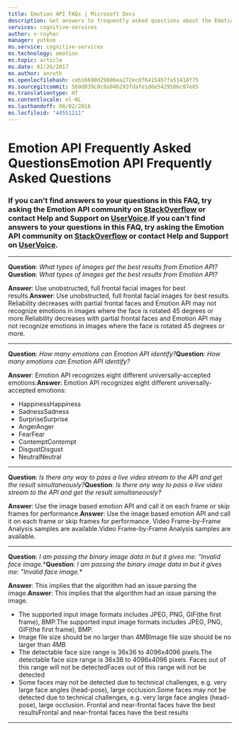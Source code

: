 ```yaml
---
title: Emotion API FAQs | Microsoft Docs
description: Get answers to frequently asked questions about the Emotion API in Cognitive Services.
services: cognitive-services
author: v-royhar
manager: yutkuo
ms.service: cognitive-services
ms.technology: emotion
ms.topic: article
ms.date: 01/26/2017
ms.author: anroth
ms.openlocfilehash: ceb16690d29606ea272ec8f64154b7fa51418f75
ms.sourcegitcommit: 5b9d839c0c0a94b293fdafe1d6e5429506c07e05
ms.translationtype: HT
ms.contentlocale: nl-NL
ms.lasthandoff: 08/02/2018
ms.locfileid: "44551211"
---
```

# <a name="emotion-api-frequently-asked-questions"></a><span data-ttu-id="e4a24-103">Emotion API Frequently Asked Questions</span><span class="sxs-lookup"><span data-stu-id="e4a24-103">Emotion API Frequently Asked Questions</span></span>
### <a name="if-you-cant-find-answers-to-your-questions-in-this-faq-try-asking-the-emotion-api-community-on-stackoverflowhttpsstackoverflowcomquestionstaggedproject-oxfordormicrosoft-cognitive-or-contact-help-and-support-on-uservoicehttpscognitiveuservoicecom"></a><span data-ttu-id="e4a24-104">If you can't find answers to your questions in this FAQ, try asking the Emotion API community on [StackOverflow](https://stackoverflow.com/questions/tagged/project-oxford+or+microsoft-cognitive) or contact Help and Support on [UserVoice](https://cognitive.uservoice.com/).</span><span class="sxs-lookup"><span data-stu-id="e4a24-104">If you can't find answers to your questions in this FAQ, try asking the Emotion API community on [StackOverflow](https://stackoverflow.com/questions/tagged/project-oxford+or+microsoft-cognitive) or contact Help and Support on [UserVoice](https://cognitive.uservoice.com/).</span></span>  

-----

<span data-ttu-id="e4a24-105">**Question**: *What types of images get the best results from Emotion API?*</span><span class="sxs-lookup"><span data-stu-id="e4a24-105">**Question**: *What types of images get the best results from Emotion API?*</span></span>

<span data-ttu-id="e4a24-106">**Answer**: Use unobstructed, full frontal facial images for best results.</span><span class="sxs-lookup"><span data-stu-id="e4a24-106">**Answer**: Use unobstructed, full frontal facial images for best results.</span></span> <span data-ttu-id="e4a24-107">Reliability decreases with partial frontal faces and Emotion API may not recognize emotions in images where the face is rotated 45 degrees or more.</span><span class="sxs-lookup"><span data-stu-id="e4a24-107">Reliability decreases with partial frontal faces and Emotion API may not recognize emotions in images where the face is rotated 45 degrees or more.</span></span>

-----

<span data-ttu-id="e4a24-108">**Question**: *How many emotions can Emotion API identify?*</span><span class="sxs-lookup"><span data-stu-id="e4a24-108">**Question**: *How many emotions can Emotion API identify?*</span></span>

<span data-ttu-id="e4a24-109">**Answer**: Emotion API recognizes eight different universally-accepted emotions:</span><span class="sxs-lookup"><span data-stu-id="e4a24-109">**Answer**: Emotion API recognizes eight different universally-accepted emotions:</span></span> 
* <span data-ttu-id="e4a24-110">Happiness</span><span class="sxs-lookup"><span data-stu-id="e4a24-110">Happiness</span></span>
* <span data-ttu-id="e4a24-111">Sadness</span><span class="sxs-lookup"><span data-stu-id="e4a24-111">Sadness</span></span>
* <span data-ttu-id="e4a24-112">Surprise</span><span class="sxs-lookup"><span data-stu-id="e4a24-112">Surprise</span></span>
* <span data-ttu-id="e4a24-113">Anger</span><span class="sxs-lookup"><span data-stu-id="e4a24-113">Anger</span></span>
* <span data-ttu-id="e4a24-114">Fear</span><span class="sxs-lookup"><span data-stu-id="e4a24-114">Fear</span></span>
* <span data-ttu-id="e4a24-115">Contempt</span><span class="sxs-lookup"><span data-stu-id="e4a24-115">Contempt</span></span>
* <span data-ttu-id="e4a24-116">Disgust</span><span class="sxs-lookup"><span data-stu-id="e4a24-116">Disgust</span></span> 
* <span data-ttu-id="e4a24-117">Neutral</span><span class="sxs-lookup"><span data-stu-id="e4a24-117">Neutral</span></span> 

-----

<span data-ttu-id="e4a24-118">**Question**: *Is there any way to pass a live video stream to the API and get the result simultaneously?*</span><span class="sxs-lookup"><span data-stu-id="e4a24-118">**Question**: *Is there any way to pass a live video stream to the API and get the result simultaneously?*</span></span>

<span data-ttu-id="e4a24-119">**Answer**: Use the image based emotion API and call it on each frame or skip frames for performance.</span><span class="sxs-lookup"><span data-stu-id="e4a24-119">**Answer**: Use the image based emotion API and call it on each frame or skip frames for performance.</span></span>  <span data-ttu-id="e4a24-120">Video Frame-by-Frame Analysis samples are available.</span><span class="sxs-lookup"><span data-stu-id="e4a24-120">Video Frame-by-Frame Analysis samples are available.</span></span>

-----

<span data-ttu-id="e4a24-121">**Question**: *I am passing the binary image data in but it gives me: "Invalid face image.*\*</span><span class="sxs-lookup"><span data-stu-id="e4a24-121">**Question**: *I am passing the binary image data in but it gives me: "Invalid face image.*\*</span></span>

<span data-ttu-id="e4a24-122">**Answer**: This implies that the algorithm had an issue parsing the image.</span><span class="sxs-lookup"><span data-stu-id="e4a24-122">**Answer**: This implies that the algorithm had an issue parsing the image.</span></span>  
* <span data-ttu-id="e4a24-123">The supported input image formats includes JPEG, PNG, GIF(the first frame), BMP.</span><span class="sxs-lookup"><span data-stu-id="e4a24-123">The supported input image formats includes JPEG, PNG, GIF(the first frame), BMP.</span></span> 
* <span data-ttu-id="e4a24-124">Image file size should be no larger than 4MB</span><span class="sxs-lookup"><span data-stu-id="e4a24-124">Image file size should be no larger than 4MB</span></span>
* <span data-ttu-id="e4a24-125">The detectable face size range is 36x36 to 4096x4096 pixels.</span><span class="sxs-lookup"><span data-stu-id="e4a24-125">The detectable face size range is 36x36 to 4096x4096 pixels.</span></span> <span data-ttu-id="e4a24-126">Faces out of this range will not be detected</span><span class="sxs-lookup"><span data-stu-id="e4a24-126">Faces out of this range will not be detected</span></span>
* <span data-ttu-id="e4a24-127">Some faces may not be detected due to technical challenges, e.g. very large face angles (head-pose), large occlusion.</span><span class="sxs-lookup"><span data-stu-id="e4a24-127">Some faces may not be detected due to technical challenges, e.g. very large face angles (head-pose), large occlusion.</span></span> <span data-ttu-id="e4a24-128">Frontal and near-frontal faces have the best results</span><span class="sxs-lookup"><span data-stu-id="e4a24-128">Frontal and near-frontal faces have the best results</span></span>

-----
